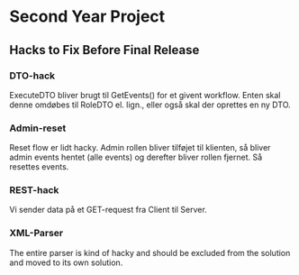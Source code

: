 Second Year Project
=====

Hacks to Fix Before Final Release
-----

### DTO-hack
ExecuteDTO bliver brugt til GetEvents() for et givent workflow. 
Enten skal denne omdøbes til RoleDTO el. lign., eller også skal der oprettes en ny DTO. 

### Admin-reset
Reset flow er lidt hacky. Admin rollen bliver tilføjet til klienten, så bliver admin events hentet (alle events) og derefter bliver rollen fjernet. Så resettes events.

### REST-hack
Vi sender data på et GET-request fra Client til Server. 

### XML-Parser
The entire parser is kind of hacky and should be excluded from the solution and moved to its own solution. 
